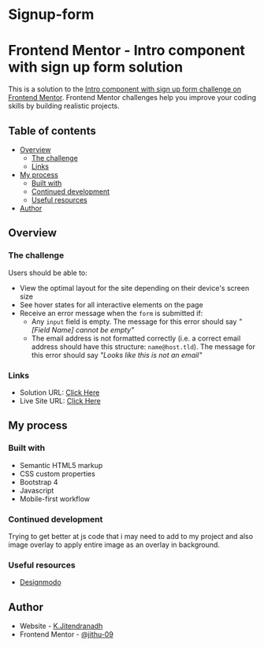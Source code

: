 # Signup-form

# Frontend Mentor - Intro component with sign up form solution

This is a solution to the [Intro component with sign up form challenge on Frontend Mentor](https://www.frontendmentor.io/challenges/intro-component-with-signup-form-5cf91bd49edda32581d28fd1). Frontend Mentor challenges help you improve your coding skills by building realistic projects. 

## Table of contents

- [Overview](#overview)
  - [The challenge](#the-challenge)
  - [Links](#links)
- [My process](#my-process)
  - [Built with](#built-with)
  - [Continued development](#continued-development)
  - [Useful resources](#useful-resources)
- [Author](#author)


## Overview

### The challenge

Users should be able to:

- View the optimal layout for the site depending on their device's screen size
- See hover states for all interactive elements on the page
- Receive an error message when the `form` is submitted if:
  - Any `input` field is empty. The message for this error should say *"[Field Name] cannot be empty"*
  - The email address is not formatted correctly (i.e. a correct email address should have this structure: `name@host.tld`). The message for this error should say *"Looks like this is not an email"*



### Links

- Solution URL: [Click Here](https://jithu-09.github.io/Signup-form/)
- Live Site URL: [Click Here](https://signup-form-pi.vercel.app/)

## My process

### Built with

- Semantic HTML5 markup
- CSS custom properties
- Bootstrap 4
- Javascript
- Mobile-first workflow

### Continued development

Trying to get better at js code that i may need to add to my project and also image overlay to apply entire image as an overlay in background.


### Useful resources

- [Designmodo](https://designmodo.com/validate-forms-bootstrap/) 


## Author

- Website - [K.Jitendranadh](https://github.com/jithu-09)
- Frontend Mentor - [@jithu-09](https://www.frontendmentor.io/profile/jithu-09)


